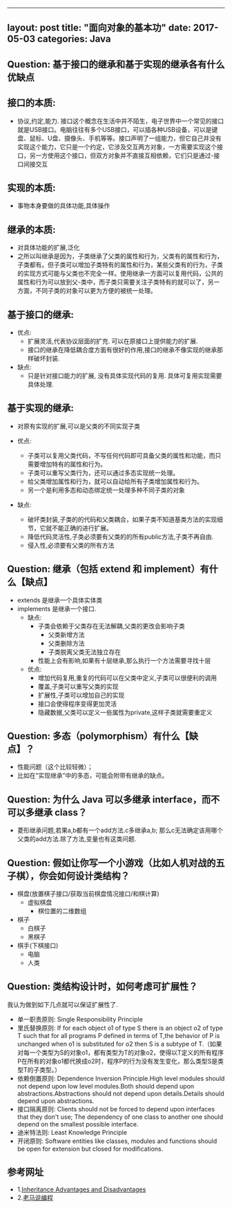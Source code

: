 
---
layout: post
title:  "面向对象的基本功"
date:   2017-05-03
categories: Java
---
## Question: 基于接口的继承和基于实现的继承各有什么优缺点
## 接口的本质: 
- 协议,约定,能力. 接口这个概念在生活中并不陌生，电子世界中一个常见的接口就是USB接口。电脑往往有多个USB接口，可以插各种USB设备，可以是键盘、鼠标、U盘、摄像头、手机等等。接口声明了一组能力，但它自己并没有实现这个能力，它只是一个约定，它涉及交互两方对象，一方需要实现这个接口，另一方使用这个接口，但双方对象并不直接互相依赖，它们只是通过-接口间接交互
 
## 实现的本质:
- 事物本身要做的具体功能,具体操作

## 继承的本质:
- 对具体功能的扩展,泛化
- 之所以叫继承是因为，子类继承了父类的属性和行为，父类有的属性和行为，子类都有。但子类可以增加子类特有的属性和行为，某些父类有的行为，子类的实现方式可能与父类也不完全一样。使用继承一方面可以复用代码，公共的属性和行为可以放到父-类中，而子类只需要关注子类特有的就可以了，另一方面，不同子类的对象可以更为方便的被统一处理。

## 基于接口的继承:
- 优点:
	- 扩展灵活,代表协议层面的扩充. 可以在原接口上提供能力的扩展. 
	- 接口的继承在降低耦合度方面有很好的作用,接口的继承不像实现的继承那样破坏封装.
- 缺点:
	- 只是针对接口能力的扩展,   没有具体实现代码的复用. 具体可复用实现需要具体处理.

## 基于实现的继承:
- 对原有实现的扩展,可以是父类的不同实现子类

- 优点:
	- 子类可以复用父类代码，不写任何代码即可具备父类的属性和功能，而只需要增加特有的属性和行为。
	- 子类可以重写父类行为，还可以通过多态实现统一处理。
	- 给父类增加属性和行为，就可以自动给所有子类增加属性和行为。
	- 另一个是利用多态和动态绑定统一处理多种不同子类的对象
- 缺点:
	- 破坏类封装,子类的的代码和父类耦合，如果子类不知道基类方法的实现细节，它就不能正确的进行扩展。
	- 降低代码灵活性,子类必须要有父类的的所有public方法,子类不再自由.
	- 侵入性,必须要有父类的所有方法
	
## Question: 继承（包括 extend 和 implement）有什么【缺点】
-  extends 是继承一个具体实体类
-  implements  是继承一个接口.
	- 缺点: 
		- 子类会依赖于父类存在无法解耦,父类的更改会影响子类
			- 父类新增方法
			- 父类删除方法
			- 子类脱离父类无法独立存在
		- 性能上会有影响,如果有十层继承,那么执行一个方法需要寻找十层
	- 优点:
		- 增加代码复用,重复的代码可以在父类中定义,子类可以很便利的调用
		- 覆盖,子类可以重写父类的实现
		- 扩展性,子类可以增加自己的实现
		- 接口会使得程序变得更加灵活
		- 隐藏数据,父类可以定义一些属性为private,这样子类就需要重定义

## Question: 多态（polymorphism）有什么【缺点】？
- 性能问题（这个比较轻微）；
- 比如在“实现继承”中的多态，可能会附带有继承的缺点。
## Question: 为什么 Java 可以多继承 interface，而不可以多继承 class？
- 菱形继承问题,若果a,b都有一个add方法.c多继承a,b; 那么c无法确定该用哪个父类的add方法.除了方法,变量也有这类问题.

## Question: 假如让你写一个小游戏（比如人机对战的五子棋），你会如何设计类结构？
- 棋盘(放置棋子接口/获取当前棋盘情况接口/和棋计算) 
	- 虚拟棋盘
		- 棋位置的二维数组
- 棋子
	- 白棋子
	- 黑棋子
- 棋手(下棋接口)
	- 电脑
	- 人类
	
## Question: 类结构设计时，如何考虑可扩展性？
我认为做到如下几点就可以保证扩展性了.
- 单一职责原则:
	Single Responsibility Principle
- 里氏替换原则:
	If for each object o1 of type S there is an object o2 of type T such that for all programs P defined in terms of T,the behavior of P is unchanged when o1 is substituted for o2 then S is a subtype of T.（如果对每一个类型为S的对象o1，都有类型为T的对象o2，使得以T定义的所有程序P在所有的对象o1都代换成o2时，程序P的行为没有发生变化，那么类型S是类型T的子类型。）
- 依赖倒置原则:
	Dependence Inversion Principle.High level modules should not depend upon low level modules.Both should depend upon abstractions.Abstractions should not depend upon details.Details should depend upon abstractions.
- 接口隔离原则:
	Clients should not be forced to depend upon interfaces that they don't use; The dependency of one class to another one should depend on the smallest possible interface.
- 迪米特法则:
	Least Knowledge Principle
- 开闭原则: 
	Software entities like classes, modules and functions should be open for extension but closed for modifications.
	
## 参考网址
* 1.[Inheritance Advantages and Disadvantages](https://erpbasic.blogspot.jp/2012/01/inheritance-advantages-and.html)
* 2.[老马说编程](https://www.cnblogs.com/swiftma/p/5587851.html)

